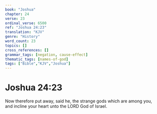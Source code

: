 ```yaml
---
book: "Joshua"
chapter: 24
verse: 23
ordinal_verse: 6500
ref: "Joshua 24:23"
translation: "KJV"
genre: "History"
word_count: 23
topics: []
cross_references: []
grammar_tags: [negation, cause-effect]
thematic_tags: [names-of-god]
tags: ["Bible","KJV","Joshua"]
---
```


# Joshua 24:23

Now therefore put away, said he, the strange gods which are among you, and incline your heart unto the LORD God of Israel.
